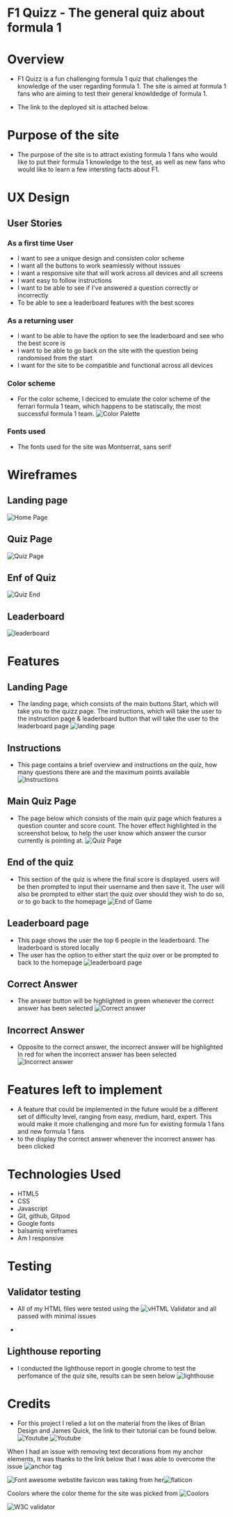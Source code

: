 # F1 Quizz - The general quiz about formula 1

# Overview
- F1 Quizz is a fun challenging formula 1 quiz that challenges the knowledge of the user regarding formula 1. The site is aimed at formula 1 fans who are aiming to test their general knowldedge of formula 1.

- The link to the deployed sit is attached below.

# Purpose of the site
- The purpose of the site is to attract existing formula 1 fans who would like to put their formula 1 knowledge to the test, as well as new fans who would like to learn a few intersting facts about F1. 

# UX Design
## User Stories 

### As a first time User 
- I want to see a unique design and consisten color scheme
- I want all the buttons to work seamlessly without isssues
- I want a responsive site that will work across all devices and all screens
- I want easy to follow instructions 
- I want to be able to see if I've answered a question correctly or incorrectly
- To be able to see a leaderboard features with the best scores

### As a returning user
- I want to be able to have the option to see the leaderboard and see who the best score is
- I want to be able to go back on the site with the question being randomised from the start
- I want for the site to be compatible and functional across all devices

### Color scheme
- For the color scheme, I deciced to emulate the color scheme of the ferrari formula 1 team, which happens 
to be statiscally, the most successful formula 1 team.
![Color Palette](assets/images/color-palette.png)

### Fonts used
-  The fonts used for the site was Montserrat, sans serif

# Wireframes 
## Landing page
![Home Page](assets/images/wireframe-homepage.png)

## Quiz Page
![Quiz Page](assets/images/Wireframe-quizpage.png)

## Enf of Quiz
![Quiz End](assets/images/Wireframe-quizpage.png)

## Leaderboard
![leaderboard](assets/images/wireframes-leaderboard.png)


# Features
## Landing Page

- The landing page, which consists of the main buttons Start, which will take you to the quizz page. The  instructions, which will take the user to the instruction page & leaderboard button that will take the user to the leaderboard page
![landing page](/assets/screenshots/main-page.png)

## Instructions

- This page contains a brief overview and instructions on the quiz, how many questions there are and the maximum points available
![Instructions](/assets/screenshots/instructions.png)

## Main Quiz Page

- The page below which consists of the main quiz page which features a question counter and score count. The hover effect highlighted in the screenshot below, to help the user know which answer the cursor currently is pointing at.
![Quiz Page](/assets/screenshots/Quizz-page.png)

## End of the quiz

- This section of the quiz is where the final score is displayed. users will be then prompted to input their username and then save it. The user will also be prompted to either start the quiz over should they wish to do so, or to go back to the homepage
![End of Game](/assets/screenshots/End-of-Game.png)

## Leaderboard page

- This page shows the user the top 6 people in the leaderboard. The leaderboard is stored locally
- The user has the option to either start the quiz over or be prompted to back to the homepage
![leaderboard page](/assets/screenshots/Leaderboard.png)

## Correct Answer

- The answer button will be highlighted in green whenever the correct answer has been selected
![Correct answer](/assets/screenshots/correct-answer.png)

## Incorrect Answer

- Opposite to the correct answer, the incorrect answer will be highlighted In red for when the incorrect answer has been selected
![Incorrect answer](/assets/screenshots/Incorrect-answer.png)

# Features left to implement

- A feature that could be implemented in the future would be a different set of difficulty level, ranging from easy, medium, hard, expert. This would make it more challenging and more fun for existing formula 1 fans and new formula 1 fans
- to the display the correct answer whenever the incorrect answer has been clicked 

# Technologies Used
- HTML5
- CSS
- Javascript 
- Git, github, Gitpod
- Google fonts
- balsamiq wireframes
- Am I responsive

# Testing

## Validator testing 

- All of my HTML files were tested using the ![vHTML Validator](https://validator.w3.org/nu/#textarea) and all passed with minimal issues 

- 

## Lighthouse reporting

- I conducted the lighthouse report in google chrome to test the perfomance of the quiz site, results can be seen below
![lighthouse](/assets/images/lighthouse-report.png)

# Credits

- For this project I relied a lot on the material from the likes of Brian Design and James Quick, the link to their tutorial can be found below.
![Youtube](https://www.youtube.com/watch?v=f4fB9Xg2JEY)
![Youtube](https://www.youtube.com/watch?v=IK257Ln0MZc)

When I had an issue with removing text decorations from my anchor elements, It was thanks to the link below that I was able to overcome the issue
![anchor tag](https://www.shecodes.io/athena/62460-how-to-remove-underline-from-an-html-link-with-css#:~:text=You%20need%20to%20set%20the,any%20of%20its%20other%20styles.&text=In%20this%20example%2C%20the%20a,any%20links%20on%20your%20website)

![Font awesome](https://fontawesome.com/search?q=end&o=r)
webstite favicon was taking from her![flaticon](https://www.flaticon.com/style/search?word=formula+1)

Coolors where the color theme for the site was picked from ![Coolors](https://coolors.co/a6051a-ffeb00-ffffff-111111-ef3054)

![W3C validator](https://validator.w3.org/nu/#textarea)
